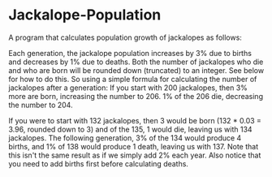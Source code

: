 # Jackalope-Population
A program that calculates population growth of jackalopes as follows: 

Each generation, the jackalope population increases by 3% due to births and decreases by 1% due to deaths. Both the number of jackalopes who die and who are born will be rounded down (truncated) to an integer. See below for how to do this. So using a simple formula for calculating the number of jackalopes after a generation: If you start with 200 jackalopes, then 3% more are born, increasing the number to 206. 1% of the 206 die, decreasing the number to 204.

If you were to start with 132 jackalopes, then 3 would be born (132 * 0.03 = 3.96, rounded down to 3) and of the 135, 1 would die, leaving us with 134 jackalopes. The following generation, 3% of the 134 would produce 4 births, and 1% of 138 would produce 1 death, leaving us with 137. Note that this isn't the same result as if we simply add 2% each year. Also notice that you need to add births first before calculating deaths.
